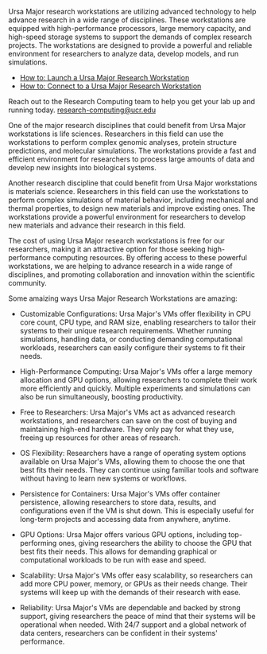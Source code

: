 Ursa Major research workstations are utilizing advanced technology to help advance research in a wide range of disciplines. These workstations are equipped with high-performance processors, large memory capacity, and high-speed storage systems to support the demands of complex research projects. The workstations are designed to provide a powerful and reliable environment for researchers to analyze data, develop models, and run simulations.

* [How to: Launch a Ursa Major Research Workstation](Ursa_Major_Research_Workstations_How_to_Launch.md)
* [How to: Connect to a Ursa Major Research Workstation](Ursa_Major_Research_Workstations_How_to_Connect.md)

Reach out to the Research Computing team to help you get your lab up and running today.
[research-computing@ucr.edu](mailto:research-computing@ucr.edu?subject=Ursa_Major_HPC)

One of the major research disciplines that could benefit from Ursa Major workstations is life sciences. Researchers in this field can use the workstations to perform complex genomic analyses, protein structure predictions, and molecular simulations. The workstations provide a fast and efficient environment for researchers to process large amounts of data and develop new insights into biological systems.

Another research discipline that could benefit from Ursa Major workstations is materials science. Researchers in this field can use the workstations to perform complex simulations of material behavior, including mechanical and thermal properties, to design new materials and improve existing ones. The workstations provide a powerful environment for researchers to develop new materials and advance their research in this field.

The cost of using Ursa Major research workstations is free for our researchers, making it an attractive option for those seeking high-performance computing resources. By offering access to these powerful workstations, we are helping to advance research in a wide range of disciplines, and promoting collaboration and innovation within the scientific community.

Some amaizing ways Ursa Major Research Workstations are amazing:

* Customizable Configurations: Ursa Major's VMs offer flexibility in CPU core count, CPU type, and RAM size, enabling researchers to tailor their systems to their unique research requirements. Whether running simulations, handling data, or conducting demanding computational workloads, researchers can easily configure their systems to fit their needs.

* High-Performance Computing: Ursa Major's VMs offer a large memory allocation and GPU options, allowing researchers to complete their work more efficiently and quickly. Multiple experiments and simulations can also be run simultaneously, boosting productivity.

* Free to Researchers: Ursa Major's VMs act as advanced research workstations, and researchers can save on the cost of buying and maintaining high-end hardware. They only pay for what they use, freeing up resources for other areas of research.

* OS Flexibility: Researchers have a range of operating system options available on Ursa Major's VMs, allowing them to choose the one that best fits their needs. They can continue using familiar tools and software without having to learn new systems or workflows.

* Persistence for Containers: Ursa Major's VMs offer container persistence, allowing researchers to store data, results, and configurations even if the VM is shut down. This is especially useful for long-term projects and accessing data from anywhere, anytime.

* GPU Options: Ursa Major offers various GPU options, including top-performing ones, giving researchers the ability to choose the GPU that best fits their needs. This allows for demanding graphical or computational workloads to be run with ease and speed.

* Scalability: Ursa Major's VMs offer easy scalability, so researchers can add more CPU power, memory, or GPUs as their needs change. Their systems will keep up with the demands of their research with ease.

* Reliability: Ursa Major's VMs are dependable and backed by strong support, giving researchers the peace of mind that their systems will be operational when needed. With 24/7 support and a global network of data centers, researchers can be confident in their systems' performance.
